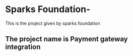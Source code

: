 # Sparks Foundation-
This is the project given by sparks foundation
<h2>The project name is <strong>Payment gateway integration</strong></h2>

